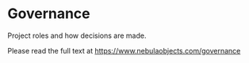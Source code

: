 # Governance

Project roles and how decisions are made.

Please read the full text at https://www.nebulaobjects.com/governance
